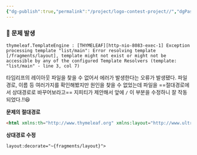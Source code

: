 ```yaml
---
{"dg-publish":true,"permalink":"/project/logo-contest-project//","dgPassFrontmatter":true,"noteIcon":""}
---
```



### 🥲 문제 발생
```shell
thymeleaf.TemplateEngine : [THYMELEAF][http-nio-8083-exec-1] Exception processing template "list/main": Error resolving template [/fragments/layout], template might not exist or might not be accessible by any of the configured Template Resolvers (template: "list/main" - line 3, col 7)
```

타임리프의 레이아웃 파일을 찾을 수 없어서 에러가 발생한다는 오류가 발생됐다.
파일 경로, 이름 등 여러가지를 확인해봤지만 원인을 찾을 수 없었는데 파일을 ==절대경로에서 상대경로로 바꾸어보라고== 지피티가 제안해서 앞에 `/` 이 부분을 수정하니 잘 작동되었다.!!😆

**문제의 절대경로**
```html
<html xmlns:th="http://www.thymeleaf.org" xmlns:layout="http://www.ultraq.net.nz/thymeleaf/layout" layout:decorate="~{/fragments/layout}">  
```

**상대경로 수정**
```html
layout:decorate="~{fragments/layout}"> 
```



